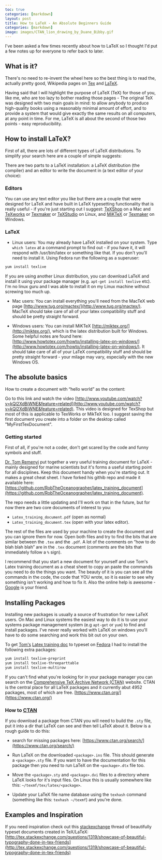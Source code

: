 ```yaml
---
toc: true
categories: [markdown]
layout: post
title: How to LaTeX - An Absolute Beginners Guide
categories: [markdown]
image: images/CTAN_lion_drawing_by_Duane_Bibby.gif
---
```

I've been asked a few times recently about how to LaTeX so I thought I'd put a few notes up for everyone to refer back to later.

## What is it?

There's no need to re-invent the wheel here so the best thing is to read the, actually pretty good, Wikipedia pages on [Tex](https://en.Wikipedia.org/wiki/TeX) and [LaTeX](https://en.Wikipedia.org/wiki/LaTeX).

Having said that I will highlight the purpose of LaTeX (TeX) for those of you, like me, who are too lazy to bother reading those pages - The original TeX was designed with two main goals in mind: to allow anybody to produce high-quality books using a reasonably minimal amount of effort, and to provide a system that would give exactly the same results on all computers, at any point in time. For me, LaTeX is all about the second of those two points - easy reproducibility.

## How to install LaTeX?

First of all, there are lots of different types of LaTeX distributions. To simplify your search here are a couple of simple suggests:

There are two parts to a LaTeX installation: a LaTeX distribution (the compiler) and an editor to write the document in (a text editor of your choice):

### Editors

You can use any text editor you like but there are a couple that were designed for LaTeX and have built in LaTeX typesetting functionality that is really useful - if you're just starting out I suggest: [TeXShop](uoregon.edu/~koch/texshop/) on a Mac and [TeXworks](https://www.tug.org/texworks/) or [Texmaker](http://www.xm1math.net/texmaker/) or [TeXStudio](http://texstudio.sourceforge.net/) on Linux, and [MiKTeX](http://miktex.org/) or [Texmaker](http://www.xm1math.net/texmaker/) on Windows.

### LaTeX

- Linux users: You may already have LaTeX installed on your system. Type `which latex` at a command prompt to find out - if you have it, it will respond with /usr/bin/latex or something like that. If you don't you'll need to install it. Using Fedora run the following as a superuser:
```bash
yum install texlive
```

If you are using another Linux distribution, you can download LaTeX and install it using your package manager (e.g. `apt-get install texlive` etc). I'm no linux guru and I was able to install it on my Linux machine without screwing too much up.

- Mac users: You can install everything you'll need from the MacTeX web page [http://www.tug.org/mactex/](http://www.tug.org/mactex/). MacTeX should take care of all of your latex compatibility stuff and should be pretty straight forward.

- Windows users: You can install MiKTeX [http://miktex.org/](http://miktex.org/), which is the latex distribution built for Windows. Some helpful notes are found here: [http://www.howtotex.com/howto/installing-latex-on-windows/](http://www.howtotex.com/howto/installing-latex-on-windows/).  It should take care of all of your LaTeX compatibility stuff and should be pretty straight forward  - your milage may vary, especially with the new Windows OS.

## The absolute basics

How to create a document with “hello world” as the content:

Go to this link and watch the video  [http://www.youtube.com/watch?v=kQl2XdBiWNE&feature=related](http://www.youtube.com/watch?v=kQl2XdBiWNE&feature=related). This video is designed for TexShop but most of this is applicable to TexWorks or MikTeX too. I suggest saving the first document you create into a folder on the desktop called "MyFirstTexDocument".

### Getting started

First of all, if you're not a coder, don't get scared by the code and funny symbols and stuff.

[Dr. Tom Remenyi](http://utas.academia.edu/TomasRemenyi) put together a very useful training document for LaTeX - mainly designed for marine scientists but it's forms a useful starting point for all disciplines. Keep this document handy when you're starting out. It makes a great cheat sheet. I have forked his githib repo and made it available here: [https://github.com/RobTheOceanographer/latex_training_document](https://github.com/RobTheOceanographer/latex_training_document).

The repo needs a little updating and I'll work on that in the future, but for now there are two core documents of interest to you:

- `Latex_training_document.pdf` (open as normal)
- `Latex_training_document.tex` (open with your latex editor).

The rest of the files are used by your machine to create the document and you can ignore them for now. Open both files and try to find the bits that are similar between the `.tex` and the `.pdf`. A lot of the comments on “how to do blah blah blah” are in the `.tex` document (comments are the bits that immediately follow a `%` sign).

I recommend that you start a new document for yourself and use Tom's Latex training document as a cheat sheet to copy an paste the commands you need to do the things you want. The beauty of it is you can see all the commands in the code, the code that YOU wrote, so it is easier to see why something isn't working and how to fix it. Also the online help is awesome - [Google](http://www.google.com) is your friend.

## Installing Packages

Installing new packages is usually a source of frustration for new LaTeX users. On Mac and Linux systems the easiest way to do it is to use your systems package management system (e.g `apt-get` or `yum`) to find and install packages. I've never really worked with LaTeX on windows you'll have to do some searching and work this bit out on your own.

To get [Tom's](http://utas.academia.edu/TomasRemenyi) [Latex training doc](https://github.com/RobTheOceanographer/latex_training_document) to typeset on [Fedora](https://getfedora.org) I had to install the following extra packages:
```bash
yum install texlive-preprint
yum install texlive-threeparttable
yum install texlive-multirow
```
If you can't find what you're looking for in your package manager you can search on the [Com­pre­hen­sive TeX Archive Net­work (CTAN)](https://www.ctan.org/) website. CTAN is the central place for all LaTeX packages and it currently abut 4952 packages, most of which are free. [https://www.ctan.org/](https://www.ctan.org/)

### How to [CTAN](https://www.ctan.org/)

If you download a package from CTAN you will need to build the `.sty` file, put it into a dir that LaTeX can see and then tell LaTeX about it. Below is a rough guide to do this:

- search for missing packages here: [https://www.ctan.org/search/](https://www.ctan.org/search/)

- Run LaTeX on the downloaded `<package>.ins` file. This should generate a `<package>.sty` file. If you want to have the documentation for this package then you need to run LaTeX on the `<package>.dtx` file too.

- Move the `<package>.sty` and `<package>.dvi` files to a directory where LaTeX looks for it's input files. On Linux this is usually somewhere like this: `~/texmf/tex/latex/<package>`.

- Update your LaTeX file name database using the `texhash` command (something like this: `texhash ~/texmf`) and you're done.


## Examples and Inspiration

If you need inspiration check out this [stackexchange](http://stackexchange.com) thread of beautifully typeset documents created in TeX/LaTeX: [http://tex.stackexchange.com/questions/1319/showcase-of-beautiful-typography-done-in-tex-friends](http://tex.stackexchange.com/questions/1319/showcase-of-beautiful-typography-done-in-tex-friends)
